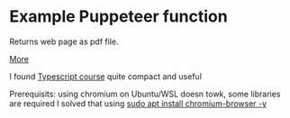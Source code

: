 # Example Puppeteer function

Returns web page as pdf file.

[More](https://docs.microsoft.com/en-us/azure/azure-functions/functions-reference-node#typescript)

I found [Typescript course](https://wanago.io/2019/02/11/node-js-typescript-modules-file-system/) quite compact and useful

Prerequisits:
using chromium on Ubuntu/WSL doesn towk, some libraries are required
I solved that using [sudo apt install chromium-browser -y](https://askubuntu.com/questions/1123722/)
